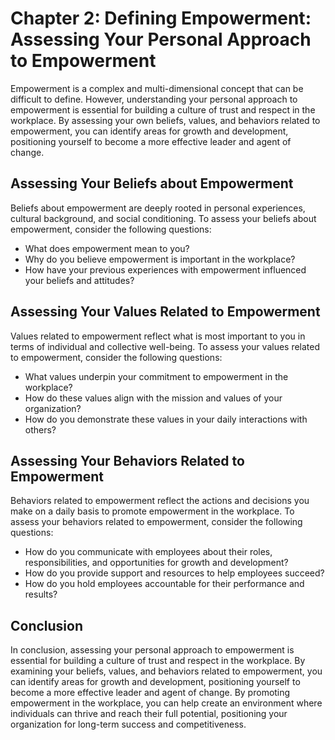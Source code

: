 Chapter 2: Defining Empowerment: Assessing Your Personal Approach to Empowerment
================================================================================

Empowerment is a complex and multi-dimensional concept that can be difficult to define. However, understanding your personal approach to empowerment is essential for building a culture of trust and respect in the workplace. By assessing your own beliefs, values, and behaviors related to empowerment, you can identify areas for growth and development, positioning yourself to become a more effective leader and agent of change.

Assessing Your Beliefs about Empowerment
----------------------------------------

Beliefs about empowerment are deeply rooted in personal experiences, cultural background, and social conditioning. To assess your beliefs about empowerment, consider the following questions:

* What does empowerment mean to you?
* Why do you believe empowerment is important in the workplace?
* How have your previous experiences with empowerment influenced your beliefs and attitudes?

Assessing Your Values Related to Empowerment
--------------------------------------------

Values related to empowerment reflect what is most important to you in terms of individual and collective well-being. To assess your values related to empowerment, consider the following questions:

* What values underpin your commitment to empowerment in the workplace?
* How do these values align with the mission and values of your organization?
* How do you demonstrate these values in your daily interactions with others?

Assessing Your Behaviors Related to Empowerment
-----------------------------------------------

Behaviors related to empowerment reflect the actions and decisions you make on a daily basis to promote empowerment in the workplace. To assess your behaviors related to empowerment, consider the following questions:

* How do you communicate with employees about their roles, responsibilities, and opportunities for growth and development?
* How do you provide support and resources to help employees succeed?
* How do you hold employees accountable for their performance and results?

Conclusion
----------

In conclusion, assessing your personal approach to empowerment is essential for building a culture of trust and respect in the workplace. By examining your beliefs, values, and behaviors related to empowerment, you can identify areas for growth and development, positioning yourself to become a more effective leader and agent of change. By promoting empowerment in the workplace, you can help create an environment where individuals can thrive and reach their full potential, positioning your organization for long-term success and competitiveness.
